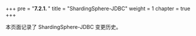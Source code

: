 +++
pre = "<b>7.2.1. </b>"
title = "ShardingSphere-JDBC"
weight = 1
chapter = true
+++

本页面记录了 ShardingSphere-JDBC 变更历史。